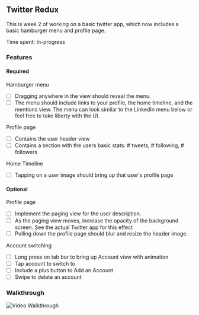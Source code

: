 ## Twitter Redux

This is week 2 of working on a basic twitter app, which now includes a basic hamburger menu and profile page.

Time spent: In-progress

### Features

#### Required

Hamburger menu

- [ ] Dragging anywhere in the view should reveal the menu.
- [ ] The menu should include links to your profile, the home timeline, and the mentions view. The menu can look similar to the LinkedIn menu below or feel free to take liberty with the UI.

Profile page

- [ ] Contains the user header view
- [ ] Contains a section with the users basic stats: # tweets, # following, # followers

Home Timeline

- [ ] Tapping on a user image should bring up that user's profile page

#### Optional

Profile page

- [ ] Implement the paging view for the user description.
- [ ] As the paging view moves, increase the opacity of the background screen. See the actual Twitter app for this effect
- [ ] Pulling down the profile page should blur and resize the header image.

Account switching
- [ ] Long press on tab bar to bring up Account view with animation
- [ ] Tap account to switch to
- [ ] Include a plus button to Add an Account
- [ ] Swipe to delete an account

### Walkthrough

![Video Walkthrough](...)
